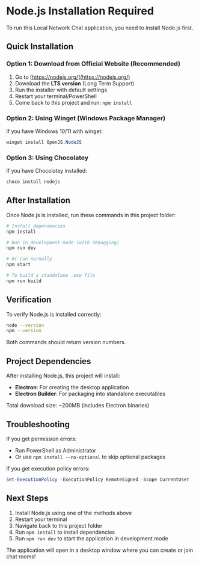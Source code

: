 # Node.js Installation Required

To run this Local Network Chat application, you need to install Node.js first.

## Quick Installation

### Option 1: Download from Official Website (Recommended)
1. Go to [https://nodejs.org/](https://nodejs.org/)
2. Download the **LTS version** (Long Term Support)
3. Run the installer with default settings
4. Restart your terminal/PowerShell
5. Come back to this project and run: `npm install`

### Option 2: Using Winget (Windows Package Manager)
If you have Windows 10/11 with winget:
```powershell
winget install OpenJS.NodeJS
```

### Option 3: Using Chocolatey
If you have Chocolatey installed:
```powershell
choco install nodejs
```

## After Installation

Once Node.js is installed, run these commands in this project folder:

```bash
# Install dependencies
npm install

# Run in development mode (with debugging)
npm run dev

# Or run normally
npm start

# To build a standalone .exe file
npm run build
```

## Verification

To verify Node.js is installed correctly:
```bash
node --version
npm --version
```

Both commands should return version numbers.

## Project Dependencies

After installing Node.js, this project will install:
- **Electron**: For creating the desktop application
- **Electron Builder**: For packaging into standalone executables

Total download size: ~200MB (includes Electron binaries)

## Troubleshooting

If you get permission errors:
- Run PowerShell as Administrator
- Or use `npm install --no-optional` to skip optional packages

If you get execution policy errors:
```powershell
Set-ExecutionPolicy -ExecutionPolicy RemoteSigned -Scope CurrentUser
```

## Next Steps

1. Install Node.js using one of the methods above
2. Restart your terminal
3. Navigate back to this project folder
4. Run `npm install` to install dependencies
5. Run `npm run dev` to start the application in development mode

The application will open in a desktop window where you can create or join chat rooms!
